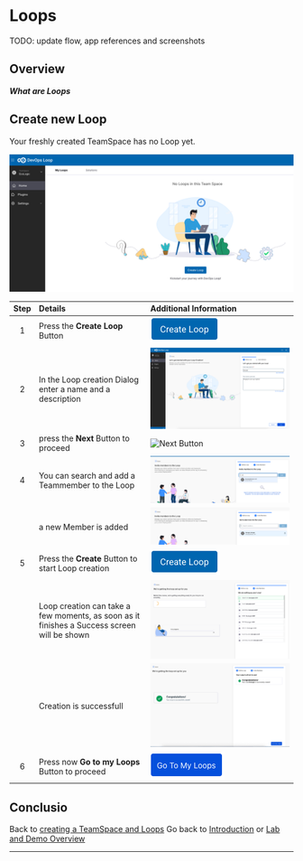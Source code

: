 # Loops

TODO: update flow, app references and screenshots

## Overview

_**What are Loops**_

## Create new Loop

Your freshly created TeamSpace has no Loop yet.

![Loops - Home][LoopHome]

| Step | Details                                                                                           | Additional Information                                                  |
|:----:|:--------------------------------------------------------------------------------------------------|:------------------------------------------------------------------------|
| 1 | Press the **Create Loop** Button | ![Create New Loop Button][CreateNewLoopButton] |
| 2 | In the Loop creation Dialog enter a name and a description  | ![Loops - Create New - Dialog][CreateNewDialog] |
| 3 | press the **Next** Button to proceed | ![Next Button][NextButton] |
| 4 | You can search and add a Teammember to the Loop | ![Loops - Create New - search Member][SearchAddMember] |
|   | a new Member is added | ![Loops - Create New - member added][AddedMember] |
| 5 | Press the **Create** Button to start Loop creation | ![Create Button][CreateButton] |
|   | Loop creation can take a few moments, as soon as it finishes a Success screen will be shown | ![Loops - Create New - create process started][LoopCreation] |
|   | Creation is successfull | ![Loops - Create New - creation successfull][LoopCreatedSuccess] |
| 6 | Press now **Go to my Loops** Button to proceed | ![Go to my Loop Button][GoToMyLoops] |

## Conclusio

Back to [creating a TeamSpace and Loops][GoBackToCreatingTSandLoop]
Go back to [Introduction][GoBackToParentIndex] or [Lab and Demo Overview][GoBackToDemoOverview]

---

[GoBackToDemoOverview]: ../index.md#introduction
[GoBackToParentIndex]: ../index.md
[GoBackToCreatingTSandLoop]: ../index.md#creation-of-a-teamspace-and-loops

[LoopHome]: media/Loop_Teamspace_07_CreateNewLoop_Home.png
[CreateNewDialog]: media/Loop_Teamspace_08_CreateNewLoop_Dialog.png
[CreateNewLoopButton]: media/Loop_CreateNewLoop_Button.png
[NextButton]: ../../media/Button_NEXT.png
[SearchAddMember]: media/Loop_Teamspace_09_CreateNewLoop_searchMember.png
[AddedMember]: media/Loop_Teamspace_10_CreateNewLoop_MemberAdded.png
[CreateButton]: media/Loop_CreateNewLoop_Button.png
[LoopCreation]: media/Loop_Teamspace_11_CreateNewLoop_creation.png
[LoopCreatedSuccess]: media/Loop_Teamspace_12_CreateNewLoop_success.png
[GoToMyLoops]: media/Loops_GoToMyLoops_Button.png
